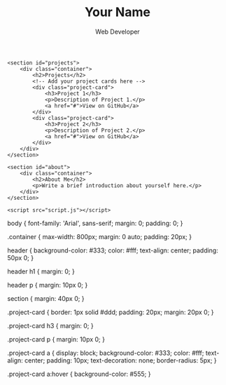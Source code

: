<!DOCTYPE html>
<html lang="en">
<head>
    <meta charset="UTF-8">
    <meta name="viewport" content="width=device-width, initial-scale=1.0">
    <link rel="stylesheet" href="style.css">
    <title>Your Portfolio</title>
</head>
<body>
    <header>
        <div class="container">
            <h1>Your Name</h1>
            <p>Web Developer</p>
        </div>
    </header>

    <section id="projects">
        <div class="container">
            <h2>Projects</h2>
            <!-- Add your project cards here -->
            <div class="project-card">
                <h3>Project 1</h3>
                <p>Description of Project 1.</p>
                <a href="#">View on GitHub</a>
            </div>
            <div class="project-card">
                <h3>Project 2</h3>
                <p>Description of Project 2.</p>
                <a href="#">View on GitHub</a>
            </div>
        </div>
    </section>

    <section id="about">
        <div class="container">
            <h2>About Me</h2>
            <p>Write a brief introduction about yourself here.</p>
        </div>
    </section>

    <script src="script.js"></script>
</body>
</html>
body {
    font-family: 'Arial', sans-serif;
    margin: 0;
    padding: 0;
}

.container {
    max-width: 800px;
    margin: 0 auto;
    padding: 20px;
}

header {
    background-color: #333;
    color: #fff;
    text-align: center;
    padding: 50px 0;
}

header h1 {
    margin: 0;
}

header p {
    margin: 10px 0;
}

section {
    margin: 40px 0;
}

.project-card {
    border: 1px solid #ddd;
    padding: 20px;
    margin: 20px 0;
}

.project-card h3 {
    margin: 0;
}

.project-card p {
    margin: 10px 0;
}

.project-card a {
    display: block;
    background-color: #333;
    color: #fff;
    text-align: center;
    padding: 10px;
    text-decoration: none;
    border-radius: 5px;
}

.project-card a:hover {
    background-color: #555;
}
